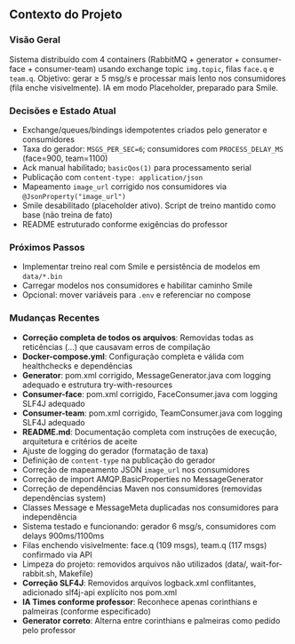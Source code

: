 ## Contexto do Projeto

### Visão Geral
Sistema distribuído com 4 containers (RabbitMQ + generator + consumer-face + consumer-team) usando exchange topic `img.topic`, filas `face.q` e `team.q`. Objetivo: gerar ≥ 5 msg/s e processar mais lento nos consumidores (fila enche visivelmente). IA em modo Placeholder, preparado para Smile.

### Decisões e Estado Atual
- Exchange/queues/bindings idempotentes criados pelo generator e consumidores
- Taxa do gerador: `MSGS_PER_SEC=6`; consumidores com `PROCESS_DELAY_MS` (face=900, team=1100)
- Ack manual habilitado; `basicQos(1)` para processamento serial
- Publicação com `content-type: application/json`
- Mapeamento `image_url` corrigido nos consumidores via `@JsonProperty("image_url")`
- Smile desabilitado (placeholder ativo). Script de treino mantido como base (não treina de fato)
- README estruturado conforme exigências do professor

### Próximos Passos
- Implementar treino real com Smile e persistência de modelos em `data/*.bin`
- Carregar modelos nos consumidores e habilitar caminho Smile
- Opcional: mover variáveis para `.env` e referenciar no compose

### Mudanças Recentes
- **Correção completa de todos os arquivos**: Removidas todas as reticências (...) que causavam erros de compilação
- **Docker-compose.yml**: Configuração completa e válida com healthchecks e dependências
- **Generator**: pom.xml corrigido, MessageGenerator.java com logging adequado e estrutura try-with-resources
- **Consumer-face**: pom.xml corrigido, FaceConsumer.java com logging SLF4J adequado
- **Consumer-team**: pom.xml corrigido, TeamConsumer.java com logging SLF4J adequado
- **README.md**: Documentação completa com instruções de execução, arquitetura e critérios de aceite
- Ajuste de logging do gerador (formatação de taxa)
- Definição de `content-type` na publicação do gerador
- Correção de mapeamento JSON `image_url` nos consumidores
- Correção de import AMQP.BasicProperties no MessageGenerator
- Correção de dependências Maven nos consumidores (removidas dependências system)
- Classes Message e MessageMeta duplicadas nos consumidores para independência
- Sistema testado e funcionando: gerador 6 msg/s, consumidores com delays 900ms/1100ms
- Filas enchendo visivelmente: face.q (109 msgs), team.q (117 msgs) confirmado via API
- Limpeza do projeto: removidos arquivos não utilizados (data/, wait-for-rabbit.sh, Makefile)
- **Correção SLF4J**: Removidos arquivos logback.xml conflitantes, adicionado slf4j-api explícito nos pom.xml
- **IA Times conforme professor**: Reconhece apenas corinthians e palmeiras (conforme especificado)
- **Generator correto**: Alterna entre corinthians e palmeiras como pedido pelo professor



